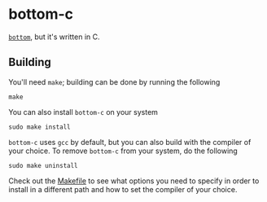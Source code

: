 # bottom-c

[`bottom`](https://github.com/bottom-software-foundation/bottom-rs), but it's written in C.

## Building

You'll need `make`; building can be done by running the following

    make

You can also install `bottom-c` on your system

    sudo make install

`bottom-c` uses `gcc` by default, but you can also build with the compiler of your choice. To remove `bottom-c` from your system, do the following

    sudo make uninstall

Check out the [Makefile](Makefile) to see what options you need to specify in order to install in a different path and how to set the compiler of your choice.
